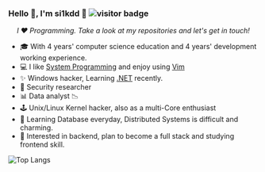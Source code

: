 ### Hello 👋, I'm si1kdd 🌈 <img src="https://visitor-badge.laobi.icu/badge?page_id=si1kdd.si1kdd" alt="visitor badge"/>

<p align="center">
  <i> I ❤ Programming. Take a look at my repositories and let's get in touch! </i>
  <!--POT pictures here--!>
</P>


* 🎓 With 4 years' computer science education and 4 years' development working experience.
* 💻 I like [System Programming](https://www.amazon.com/Computer-Systems-Programmers-Perspective-3/dp/9332573905/ref=sr_1_3?dchild=1&keywords=Systems+Programming&qid=1600790856&sr=8-3) and enjoy using [Vim](https://www.vim.org/)
* ✨ Windows hacker, Learning [.NET](https://dotnet.microsoft.com/download/dotnet/5.0) recently.
* 🤖 Security researcher
* 📊 Data analyst 📉
* 🕹️ Unix/Linux Kernel hacker, also as a multi-Core enthusiast
* 💾 Learning Database everyday, Distributed Systems is difficult and charming.
* 📖 Interested in backend, plan to become a full stack and studying frontend skill.

![Top Langs](https://github-readme-stats.vercel.app/api/top-langs/?username=si1kdd&count_private=true)

<!-- ![si1kdd's github stats](https://github-readme-stats.vercel.app/api?username=si1kdd&show_icons=true&count_private=true&line_height=30) --!>
